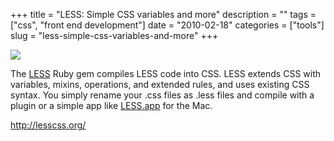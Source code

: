 +++
title = "LESS: Simple CSS variables and more"
description = ""
tags = ["css", "front end development"]
date = "2010-02-18"
categories = ["tools"]
slug = "less-simple-css-variables-and-more"
+++


<div class="tool-screenshot mb1"><a href="http://lesscss.org/"><img id="bluga-thumbnail-2754" class="bluga-thumbnail custom" src="http://media.konigi.com/bluga/
wt523050916ab1f_custom.jpg"/></a></div><p>The <a href="http://lesscss.org/">LESS</a> Ruby gem compiles LESS code into CSS. LESS extends CSS with variables, mixins, operations, and extended rules, and uses existing CSS syntax. You simply rename your .css files as .less files and compile with a plugin or a simple app like <a href="http://incident57.com/less/">LESS.app</a> for the Mac.</p>

  
<p><a href="http://lesscss.org/">http://lesscss.org/</a></p>
      
